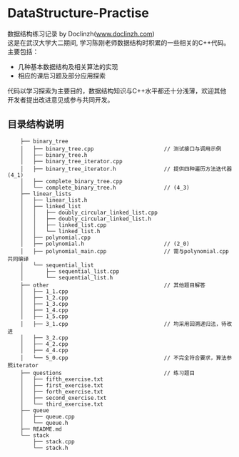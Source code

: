 # DataStructure-Practise
数据结构练习记录 by Doclinzh(www.doclinzh.com)  
这是在武汉大学大二期间, 学习陈刚老师数据结构时积累的一些相关的C++代码。主要包括：
* 几种基本数据结构及相关算法的实现
* 相应的课后习题及部分应用探索  

代码以学习探索为主要目的，数据结构知识与C++水平都还十分浅薄，欢迎其他开发者提出改进意见或参与共同开发。

## 目录结构说明
        ├── binary_tree
        │   ├── binary_tree.cpp                      // 测试接口与调用示例
        │   ├── binary_tree.h
        │   ├── binary_tree_iterator.cpp
        │   ├── binary_tree_iterator.h               // 提供四种遍历方法迭代器(4_1)
        │   ├── complete_binary_tree.cpp
        │   └── complete_binary_tree.h               // (4_3)
        ├── linear_lists
        │   ├── linear_list.h
        │   ├── linked_list
        │   │   ├── doubly_circular_linked_list.cpp
        │   │   ├── doubly_circular_linked_list.h
        │   │   ├── linked_list.cpp
        │   │   └── linked_list.h
        │   ├── polynomial.cpp
        │   ├── polynomial.h                         // (2_0)
        │   ├── polynomial_main.cpp                  // 需与polynomial.cpp共同编译
        │   └── sequential_list
        │       ├── sequential_list.cpp
        │       └── sequential_list.h
        ├── other                                    // 其他题目解答
        │   ├── 1_1.cpp
        │   ├── 1_2.cpp
        │   ├── 1_3.cpp
        │   ├── 1_4.cpp
        │   ├── 1_5.cpp
        │   ├── 3_1.cpp                              // 均采用回溯递归法，待改进
        │   ├── 3_2.cpp
        │   ├── 4_2.cpp
        │   ├── 4_4.cpp
        │   └── 5_0.cpp                              // 不完全符合要求，算法参照iterator
        ├── questions                                // 练习题目
        │   ├── fifth_exercise.txt
        │   ├── first_exercise.txt
        │   ├── forth_exercise.txt
        │   ├── second_exercise.txt
        │   └── third_exercise.txt
        ├── queue
        │   ├── queue.cpp
        │   └── queue.h
        ├── README.md
        └── stack
            ├── stack.cpp
            └── stack.h



